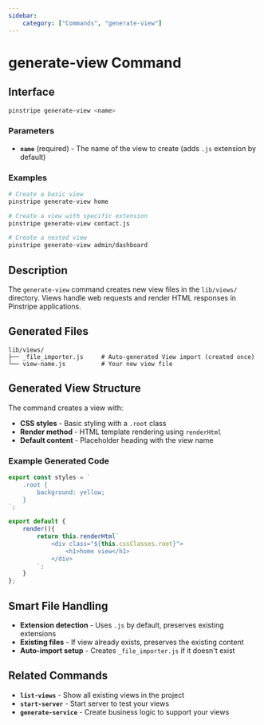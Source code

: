 ```yaml
---
sidebar:
    category: ["Commands", "generate-view"]
---
```

# generate-view Command

## Interface

```bash
pinstripe generate-view <name>
```

### Parameters

- **`name`** (required) - The name of the view to create (adds `.js` extension by default)

### Examples

```bash
# Create a basic view
pinstripe generate-view home

# Create a view with specific extension
pinstripe generate-view contact.js

# Create a nested view
pinstripe generate-view admin/dashboard
```

## Description

The `generate-view` command creates new view files in the `lib/views/` directory. Views handle web requests and render HTML responses in Pinstripe applications.

## Generated Files

```
lib/views/
├── _file_importer.js     # Auto-generated View import (created once)
└── view-name.js          # Your new view file
```

## Generated View Structure

The command creates a view with:

- **CSS styles** - Basic styling with a `.root` class
- **Render method** - HTML template rendering using `renderHtml`
- **Default content** - Placeholder heading with the view name

### Example Generated Code

```javascript
export const styles = `
    .root {
        background: yellow;
    }
`;

export default {
    render(){
        return this.renderHtml`
            <div class="${this.cssClasses.root}">
                <h1>home view</h1>
            </div>
        `;
    }
};
```

## Smart File Handling

- **Extension detection** - Uses `.js` by default, preserves existing extensions
- **Existing files** - If view already exists, preserves the existing content
- **Auto-import setup** - Creates `_file_importer.js` if it doesn't exist

## Related Commands

- **`list-views`** - Show all existing views in the project
- **`start-server`** - Start server to test your views
- **`generate-service`** - Create business logic to support your views